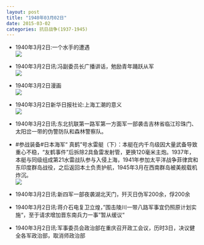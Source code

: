 ```yaml
---
layout: post
title: "1940年03月02日"
date: 2015-03-02
categories: 抗日战争(1937-1945)
---
```


<meta name="referrer" content="no-referrer" />

- 1940年3月2日:一个水手的遭遇 <br/><img src="https://ww3.sinaimg.cn/large/aca367d8jw1eprsf3d28sj20p90id42l.jpg" />

- 1940年3月2日讯:冯副委员长广播讲话，勉励青年踊跃从军 <br/><img src="https://ww3.sinaimg.cn/large/aca367d8jw1eprozdcxljj20l00ibadk.jpg" />

- 1940年3月2日漫画 <br/><img src="https://ww1.sinaimg.cn/large/aca367d8jw1eprgb729enj209d0hz0ur.jpg" />

- 1940年3月2日新华日报社论:上海工潮的意义 <br/><img src="https://ww4.sinaimg.cn/large/aca367d8jw1epr9e3dgm4j211k0h4tfr.jpg" />

- 1940年3月2日讯:东北抗联第一路军第一方面军一部袭击吉林省临江珍珠门、太阳岔一带的伪警防队和森林警察队。 

- #参战装备#日本海军“ 真鹤”号水雷艇（下）：本艇在内千鸟级因大量武备导致重心不稳，“友鹤事件”后拆除2具鱼雷发射管，更换120毫米主炮。1937年，本艇与同级组成第21水雷战队参与入侵上海，1941年参加太平洋战争菲律宾和东印度群岛战役，之后返回本土负责护航，1945年3月在西南群岛被美舰载机炸沉。 <br/><img src="https://ww2.sinaimg.cn/large/aca367d8jw1epr5m6mfa1j20sg0g3n27.jpg" />

- 1940年3月2日讯:新四军一部夜袭湖北天门，歼灭日伪军200余，俘200余 

- 1940年3月2日讯:蒋介石电复卫立煌，”围击陵川一带八路军事宜仍照原计划实施“，至于请求增加晋东南兵力一事”暂从缓议“ 

- 1940年3月2日讯:军事委员会政治部在重庆召开政工会议，历时3日，决议健全各军政治部，取消师政治部 

